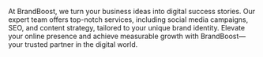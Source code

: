 At BrandBoost, we turn your business ideas into digital success stories. Our expert team offers top-notch services, including social media campaigns, SEO, and content strategy, tailored to your unique brand identity. Elevate your online presence and achieve measurable growth with BrandBoost—your trusted partner in the digital world.

